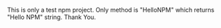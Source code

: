 This is only a test npm project. Only method is "HelloNPM" which returns "Hello NPM" string. Thank You.
